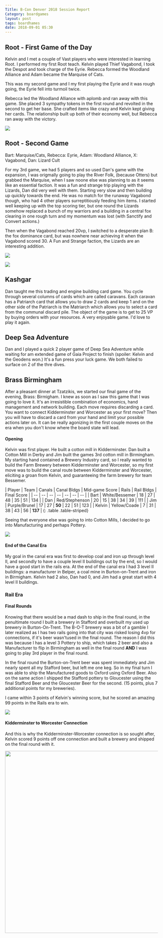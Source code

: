 ```yaml
---
Title: B-Con Denver 2018 Session Report
Category: boardgames
layout: post
tags: boardhames
date: 2018-09-01 05:30
---
```


## Root - First Game of the Day

Kelvin and I met a couple of Vast players who were interested in learning Root. I
performed my first Root teach. Kelvin played Thief Vagabond, I took the Despot and took
charge of the Eyrie. Rebecca formed the Woodland Alliance and Adam became the Marquise of
Cats.

This was my second game and I my first playing the Eyrie and it was rough going, the Eyrie
fell into turmoil twice.

Rebecca led the Woodland Alliance with aplomb and ran away with this game. She placed 3
sympathy tokens in the first round and revolted in the second to get her base. She crafted
items like crazy and Kelvin kept giving her cards. The relationship built up both of their
economy well, but Rebecca ran away with the victory.

<a href="https://birdhouse.nyc3.digitaloceanspaces.com/img/root-game-2-close.jpg"><img
src="https://birdhouse.nyc3.digitaloceanspaces.com/img/root-game-2-close.jpg" xwidth="600px">
</a>

## Root - Second Game

Bart: Marquise/Cats,
Rebecca: Eyrie, 
Adam: Woodland Alliance, 
X: Vagabond, 
Dan: Lizard Cult

For my 3rd game, we had 5 players and so used Dan's game with the expansion, I was
origmally going to play the River Folk, (because Otters) but grabbed the Marquise, when I
saw noone else was planning to as it seems like an essential faction. It was a fun and
strange trip playing with the Lizards, Dan did very well with them. Starting very slow and
then building up quickly towards the end. He was no match for the runaway Vagabond though,
who had 4 other players surreptitiously feeding him items. I started well keeping up with
the top scoring tier, but one round the Lizards somehow replaced a bunch of my warriors
and a building in a central fox clearing in one rough turn and my momentum was lost (with
Sanctify and Convert actions.)

Then when the Vagabond reached 20vp, I switched to a desperate plan B: the fox dominance card,
but was nowhere near achieving it when the Vagabond scored 30. A Fun and Strange faction, the Lizards
are an interesting addition.

<a href="https://birdhouse.nyc3.digitaloceanspaces.com/img/root-game-3-finale.jpg"><img
src="https://birdhouse.nyc3.digitaloceanspaces.com/img/root-game-3-finale.jpg"
xwidth="600px"></a>

<a href="https://birdhouse.nyc3.digitaloceanspaces.com/img/someone-catch-vagabond.jpg"><img src="https://birdhouse.nyc3.digitaloceanspaces.com/img/someone-catch-vagabond.jpg" xwidth="600px"></a>

## Kashgar

Dan taught me this trading and engine building card game. You cycle through several columns of cards which are called caravans. Each caravan has a Patriarch card that allows you to draw 2 cards and keep 1 and on the other side of the Patriarch is the Matriarch which allows you to select a card from the communal discard pile. The object of the game is to get to 25 VP by buying orders with your resources. A very enjoyable game. I'd love to play it again.

## Deep Sea Adventure

Dan and I played a quick 2 player game of Deep Sea Adventure while waiting for am extended game of Gaia Project to finish (spoiler: Kelvin and the Geodens won.)  It's a fun press your luck game. We both failed to surface on 2 of the thre dives.

## Brass Birmingham

After a pleasant dinner at Tzatzikis, we started our final game of the evening, Brass:
Birmigham. I knew as soon as I saw this game that I was going to love it. It's an
irresistible combination of economics, hand management and network building. Each move
requires discarding a card. You want to connect Kidderminster and Worcester as your first
move? Then you will have to discard a card from your hand and limit your possible actions
later on. It can be really agonizing in the first couple moves on the era when you don't
know where the board state will lead. 

#### Opening

Kelvin was first player. He built a cotton mill in Kidderminster. Dan built a Cotton Mill
in Derby and Jim built the games 3rd cotton mill in Birmingham. My starting hand contained
a Brewery Industry card, so I really wanted to build the Farm Brewery between
Kidderminster and Worcester, so my first move was to build the canal route between
Kidderminster and Worcester, eliciting a groan from Kelvin, and guaranteeing the farm
brewery for team Bessemer.


| Player | Team | Canals | Canal Bldgs | Mid-game Score | Rails | Rail Bldgs | Final Score |
| -- | -- | -- | -- | -- | -- | -- |
| Bart   | White/Bessemer | 18     |      27     | 48          | 35 | 51 | 134 |
| Dan    | Red/Stephenson | 20     |     15      | 38          | 34 | 39 | 111 |
| Jim    | Purple/Brunel | 17     |     27      | **50**      | 22 | 51 | 123 |
| Kelvin | Yellow/Coade | 7      |     31      | 38          | 43 | 56 | **137** |
{: .table .table-striped}

Seeing that everyone else was going to into Cotton Mills, I decided to go into Manufacturing and perhaps Pottery.

<img src="https://birdhouse.nyc3.digitaloceanspaces.com/img/brass-end-canals.jpg" xwidth="600px">

#### End of the Canal Era

My goal in the canal era was first to develop coal and iron up through level II, and secondly to have a couple level II buildings out by the end, so I would have a good start in the rails era.  At the end of the canal era I had 3 level II buildings: a manufacturer in Belper, a coal mine in Burton-on-Trent and iron in Birmigham. Kelvin had 2 also, Dan had 0, and Jim had a great start with 4 level II buildings.

### Rail Era

#### Final Rounds

Knowing that there would be a mad dash to ship in the final round, in the penultimate round I built a brewery in Stafford and overbuilt my used up brewery in Burton-On-Trent. The B-O-T brewery was a bit of a gamble I later realized as I has two rails going into that city was risked losing 4vp for connections, if it's beer wasn'tused in the final round. The reason I did this was because I has a level 3 Pottery to ship, which takes 2 beer and also a Manufacturer to flip in Birmingham as well in the final round **AND** I was going to play 3rd player in the final round.

In the final round the Burton-on-Trent beer was spent immediately and Jim nearly spent all my Stafford beer, but left me one keg. So in my final turn I was able to ship the Manufactured goods to Oxford using Oxford Beer. Also on the same action I shipped the Stafford pottery to Gloucester using the final Stafford Beer and the Gloucester Beer for the second. (15 points, plus 7 additional points for my breweries).

I came within 3 points of Kelvin's winning score, but he scored an amazing 99 points in the Rails era to win.

<img src="https://birdhouse.nyc3.digitaloceanspaces.com/img/brass-last-round.jpg" xwidth="600px">

#### Kidderminster to Worcester Connection

And this is why the Kidderminster-Worcester connection is so sought after, Kelvin scored 9 points off one connection and built a brewery and shipped on the final round with it.

<img width="600px" src="https://birdhouse.nyc3.digitaloceanspaces.com/img/kidderminster-worcester.jpg">

